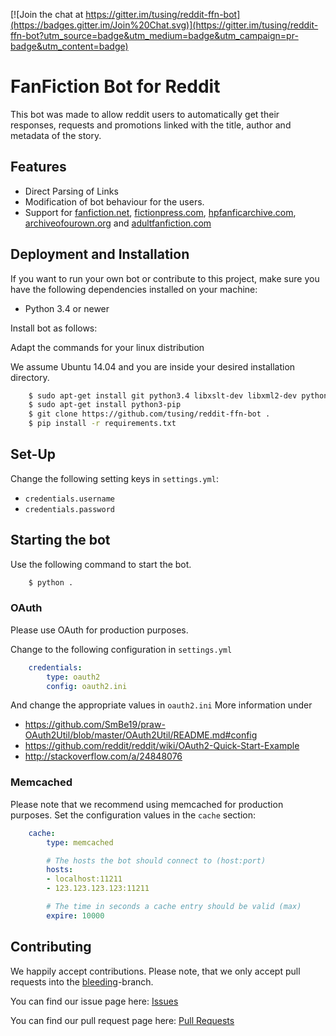 [![Join the chat at https://gitter.im/tusing/reddit-ffn-bot](https://badges.gitter.im/Join%20Chat.svg)](https://gitter.im/tusing/reddit-ffn-bot?utm_source=badge&utm_medium=badge&utm_campaign=pr-badge&utm_content=badge)

# FanFiction Bot for Reddit
This bot was made to allow reddit users to automatically get
their responses, requests and promotions linked with the title,
author and metadata of the story.

## Features
* Direct Parsing of Links
* Modification of bot behaviour for the users.
* Support for [fanfiction.net][ffn], [fictionpress.com][fp],
  [hpfanficarchive.com][ffa], [archiveofourown.org][ao3] and
  [adultfanfiction.com][aff]

## Deployment and Installation
If you want to run your own bot or contribute to this project, make sure
you have the following dependencies installed on your machine:

* Python 3.4 or newer

Install bot as follows:

Adapt the commands for your linux distribution

We assume Ubuntu 14.04 and you are inside your desired installation
directory.

```bash
    $ sudo apt-get install git python3.4 libxslt-dev libxml2-dev python3.4-dev
    $ sudo apt-get install python3-pip
    $ git clone https://github.com/tusing/reddit-ffn-bot .
    $ pip install -r requirements.txt
```

## Set-Up
Change the following setting keys in `settings.yml`:
* `credentials.username`
* `credentials.password`

## Starting the bot
Use the following command to start the bot.
```bash
    $ python . 
```

### OAuth
Please use OAuth for production purposes.

Change to the following configuration in `settings.yml`
```yaml
    credentials:
        type: oauth2
        config: oauth2.ini
```

And change the appropriate values in `oauth2.ini`
More information under
* https://github.com/SmBe19/praw-OAuth2Util/blob/master/OAuth2Util/README.md#config
* https://github.com/reddit/reddit/wiki/OAuth2-Quick-Start-Example
* http://stackoverflow.com/a/24848076

### Memcached
Please note that we recommend using memcached for production
purposes. Set the configuration values in the `cache` section:
```yaml
    cache:
        type: memcached

        # The hosts the bot should connect to (host:port)
        hosts:
        - localhost:11211
        - 123.123.123.123:11211

        # The time in seconds a cache entry should be valid (max)
        expire: 10000
```

## Contributing
We happily accept contributions. Please note, that we only accept pull
requests into the [bleeding][github:bleeding]-branch.

You can find our issue page here: [Issues][github:issues]

You can find our pull request page here: [Pull Requests][github:pull-requests]


[ffn]: https://www.fanfiction.net/
[fp]:  https://www.fictionpress.com/
[ffa]: http://hpfanficarchive.com/
[ao3]: http://archiveofown.org/
[aff]: http://www.adultfanfiction.net/

[github:bleeding]:      https://github.com/tusing/reddit-ffn-bot/tree/bleeding
[github:issues]:        https://github.com/tusing/reddit-ffn-bot/issues
[github:pull-requests]: https://github.com/tusing/reddit-ffn-bot/pulls 
